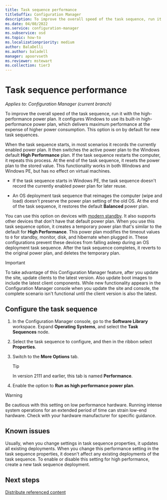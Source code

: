 ```yaml
---
title: Task sequence performance
titleSuffix: Configuration Manager
description: To improve the overall speed of the task sequence, run it with the Windows high-performance power plan.
ms.date: 04/08/2022
ms.service: configuration-manager
ms.subservice: osd
ms.topic: how-to
ms.localizationpriority: medium
author: BalaDelli
ms.author: baladell
manager: apoorvseth
ms.reviewer: mstewart
ms.collection: tier3
---
```


# Task sequence performance

*Applies to: Configuration Manager (current branch)*

<!--3555926-->

To improve the overall speed of the task sequence, run it with the high-performance power plan. It configures Windows to use its built-in high-performance power plan, which delivers maximum performance at the expense of higher power consumption. This option is on by default for new task sequences.

When the task sequence starts, in most scenarios it records the currently enabled power plan. It then switches the active power plan to the Windows default **High Performance** plan. If the task sequence restarts the computer, it repeats this process. At the end of the task sequence, it resets the power plan to the stored value. This functionality works in both Windows and Windows PE, but has no effect on virtual machines.

- If the task sequence starts in Windows PE, the task sequence doesn't record the currently enabled power plan for later reuse.

- An OS deployment task sequence that reimages the computer (wipe and load) doesn't preserve the power plan setting of the old OS. At the end of the task sequence, it restores the default **Balanced** power plan.

You can use this option on devices with [modern standby](/windows-hardware/design/device-experiences/modern-standby).<!--7721999 & 8177793--> It also supports other devices that don't have that default power plan. When you use this task sequence option, it creates a temporary power plan that's similar to the default for **High Performance**. This power plan modifies the timeout values to `0` for standby, monitor, disk, and hibernate when plugged in. These configurations prevent these devices from falling asleep during an OS deployment task sequence.<!--MEMDocs#1646--> After the task sequence completes, it reverts to the original power plan, and deletes the temporary plan.

> [!IMPORTANT]
> To take advantage of this Configuration Manager feature, after you update the site, update clients to the latest version. Also update boot images to include the latest client components. While new functionality appears in the Configuration Manager console when you update the site and console, the complete scenario isn't functional until the client version is also the latest.

## Configure the task sequence

1. In the Configuration Manager console, go to the **Software Library** workspace. Expand **Operating Systems**, and select the **Task Sequences** node.

1. Select the task sequence to configure, and then in the ribbon select **Properties**.

1. Switch to the **More Options** tab.

    > [!TIP]
    > In version 2111 and earlier, this tab is named **Performance**.

1. Enable the option to **Run as high performance power plan**.

> [!WARNING]
> Be cautious with this setting on low performance hardware. Running intense system operations for an extended period of time can strain low-end hardware. Check with your hardware manufacturer for specific guidance.

## Known issues

<!-- 5554928 -->

Usually, when you change settings in task sequence properties, it updates all existing deployments. When you change this performance setting in the task sequence properties, it doesn't affect any existing deployments of the task sequence. To enable or disable this setting for high performance, create a new task sequence deployment.
<!-- MEMDocs#437, SCCMDocs#2107 -->

## Next steps

[Distribute referenced content](distribute-task-sequence-referenced-content.md)
